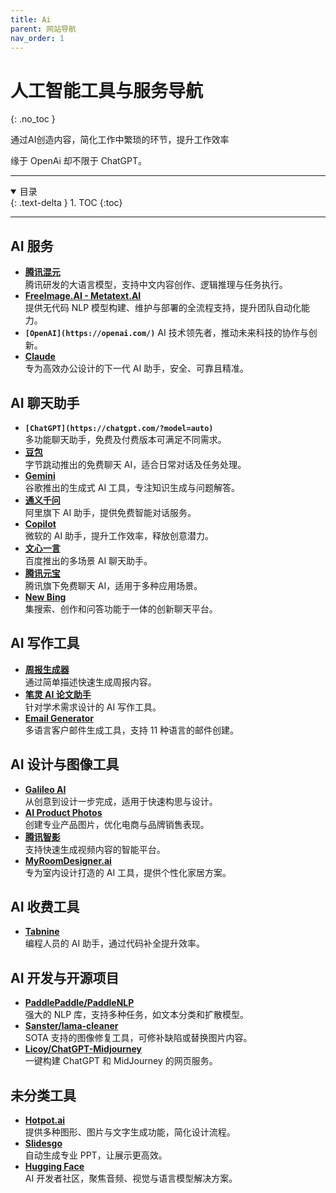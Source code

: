 ```yaml
---
title: Ai
parent: 网站导航
nav_order: 1
---
```


# **人工智能工具与服务导航**
{: .no_toc }

通过AI创造内容，简化工作中繁琐的环节，提升工作效率

缘于 OpenAi 却不限于 ChatGPT。

---

<details open markdown="block">
  <summary>
    目录
  </summary>
  {: .text-delta }
1. TOC
{:toc}
</details>

---

## **AI 服务**
- **[腾讯混元](https://hunyuan.tencent.com/)**  
  腾讯研发的大语言模型，支持中文内容创作、逻辑推理与任务执行。
- **[FreeImage.AI - Metatext.AI](https://metatext.io/)**  
  提供无代码 NLP 模型构建、维护与部署的全流程支持，提升团队自动化能力。
- **`[OpenAI](https://openai.com/)`**
  AI 技术领先者，推动未来科技的协作与创新。
- **[Claude](https://claude.ai/)**  
  专为高效办公设计的下一代 AI 助手，安全、可靠且精准。

## **AI 聊天助手**
- **`[ChatGPT](https://chatgpt.com/?model=auto)`**  
  多功能聊天助手，免费及付费版本可满足不同需求。
- **[豆包](https://www.doubao.com/chat/)**  
  字节跳动推出的免费聊天 AI，适合日常对话及任务处理。
- **[Gemini](https://gemini.google.com/)**  
  谷歌推出的生成式 AI 工具，专注知识生成与问题解答。
- **[通义千问](https://tongyi.aliyun.com/qianwen/)**  
  阿里旗下 AI 助手，提供免费智能对话服务。
- **[Copilot](https://copilot.microsoft.com/)**  
  微软的 AI 助手，提升工作效率，释放创意潜力。
- **[文心一言](https://yiyan.baidu.com/)**  
  百度推出的多场景 AI 聊天助手。
- **[腾讯元宝](https://yuanbao.tencent.com/)**  
  腾讯旗下免费聊天 AI，适用于多种应用场景。
- **[New Bing](https://www.bing.com/new)**  
  集搜索、创作和问答功能于一体的创新聊天平台。

## **AI 写作工具**
- **[周报生成器](https://weeklyreport.avemaria.fun/)**  
  通过简单描述快速生成周报内容。
- **[笔灵 AI 论文助手](https://ibiling.cn/paper)**  
  针对学术需求设计的 AI 写作工具。
- **[Email Generator](https://email-helper.vercel.app/)**  
  多语言客户邮件生成工具，支持 11 种语言的邮件创建。

## **AI 设计与图像工具**
- **[Galileo AI](https://www.usegalileo.ai/)**  
  从创意到设计一步完成，适用于快速构思与设计。
- **[AI Product Photos](https://creatorkit.com/ai-product-photos)**  
  创建专业产品图片，优化电商与品牌销售表现。
- **[腾讯智影](https://zenvideo.qq.com/)**  
  支持快速生成视频内容的智能平台。
- **[MyRoomDesigner.ai](https://www.myroomdesigner.ai/)**  
  专为室内设计打造的 AI 工具，提供个性化家居方案。

## **AI 收费工具**
- **[Tabnine](https://www.tabnine.com/)**  
  编程人员的 AI 助手，通过代码补全提升效率。

## **AI 开发与开源项目**
- **[PaddlePaddle/PaddleNLP](https://github.com/PaddlePaddle/PaddleNLP)**  
  强大的 NLP 库，支持多种任务，如文本分类和扩散模型。
- **[Sanster/lama-cleaner](https://github.com/Sanster/lama-cleaner)**  
  SOTA 支持的图像修复工具，可修补缺陷或替换图片内容。
- **[Licoy/ChatGPT-Midjourney](https://github.com/Licoy/ChatGPT-Midjourney)**  
  一键构建 ChatGPT 和 MidJourney 的网页服务。

## **未分类工具**
- **[Hotpot.ai](https://hotpot.ai/)**  
  提供多种图形、图片与文字生成功能，简化设计流程。
- **[Slidesgo](https://slidesgo.com/ai-presentations)**  
  自动生成专业 PPT，让展示更高效。
- **[Hugging Face](https://huggingface.co/)**  
  AI 开发者社区，聚焦音频、视觉与语言模型解决方案。
